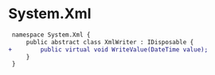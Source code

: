 # System.Xml

``` diff
 namespace System.Xml {
     public abstract class XmlWriter : IDisposable {
+        public virtual void WriteValue(DateTime value);
     }
 }
```

